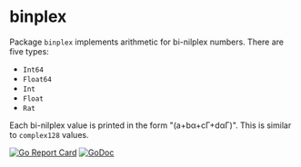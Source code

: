 # binplex

Package `binplex` implements arithmetic for bi-nilplex numbers. There are five types:

* `Int64`
* `Float64`
* `Int`
* `Float`
* `Rat`

Each bi-nilplex value is printed in the form "(a+bα+cΓ+dαΓ)". This is similar to `complex128` values.

[![Go Report Card](https://goreportcard.com/badge/gojp/goreportcard)](https://goreportcard.com/report/github.com/meirizarrygelpi/numbers/binplex) [![GoDoc](https://godoc.org/github.com/meirizarrygelpi/numbers/binplex?status.svg)](https://godoc.org/github.com/meirizarrygelpi/numbers/binplex)
